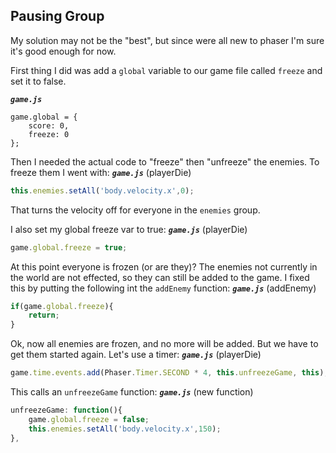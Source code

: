 ## Pausing Group

My solution may not be the "best", but since were all new to phaser I'm sure it's good enough for now.

First thing I did was add a `global` variable to our game file called `freeze` and set it to false.

***`game.js`***
```
game.global = {
    score: 0,
    freeze: 0
};
```

Then I needed the actual code to "freeze" then "unfreeze" the enemies. To freeze them I went with:
***`game.js`*** (playerDie)
```js
this.enemies.setAll('body.velocity.x',0);
```

That turns the velocity off for everyone in the `enemies` group.

I also set my global freeze var to true:
***`game.js`*** (playerDie)
```js
game.global.freeze = true;
```

At this point everyone is frozen (or are they)? The enemies not currently in the world are not effected, so they can still be added to the game. I fixed this by putting the following int the `addEnemy` function:
***`game.js`*** (addEnemy)
```js
if(game.global.freeze){
    return;
}
```

Ok, now all enemies are frozen, and no more will be added. But we have to get them started again. Let's use a timer:
***`game.js`*** (playerDie)
```js
game.time.events.add(Phaser.Timer.SECOND * 4, this.unfreezeGame, this);
```

This calls an `unfreezeGame` function:
***`game.js`*** (new function)
```js
unfreezeGame: function(){
    game.global.freeze = false;
    this.enemies.setAll('body.velocity.x',150);
},
```

